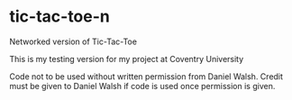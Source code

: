 # tic-tac-toe-n
Networked version of Tic-Tac-Toe


This is my testing version for my project at Coventry University

Code not to be used without written permission from Daniel Walsh.
Credit must be given to Daniel Walsh if code is used once permission is given.
